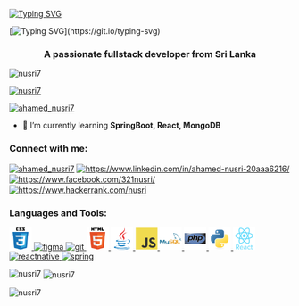 [![Typing SVG](https://readme-typing-svg.herokuapp.com?font=Arial&size=30&duration=3500&color=288BFF&center=true&vCenter=true&multiline=true&width=750&height=60&lines=Hi+%F0%9F%91%8B%2C+I+am++AHAMED+NUSRI)](https://git.io/typing-svg)

[![Typing SVG](https://readme-typing-svg.herokuapp.com?font=Arial&duration=2500&color=56C5FF&center=true&vCenter=true&multiline=true&width=800&height=60&lines=Undergraduate+Software+Engineer+at+The+Open+University+of+Sri+Lanka.)](https://git.io/typing-svg)






<h3 align="center">A passionate fullstack developer from Sri Lanka</h3>

<p align="left"> <img src="https://komarev.com/ghpvc/?username=nusri7&label=Profile%20views&color=0e75b6&style=flat" alt="nusri7" /> </p>

<p align="left"> <a href="https://github.com/ryo-ma/github-profile-trophy"><img src="https://github-profile-trophy.vercel.app/?username=nusri7" alt="nusri7" /></a> </p>

<p align="left"> <a href="https://twitter.com/ahamed_nusri7" target="blank"><img src="https://img.shields.io/twitter/follow/ahamed_nusri7?logo=twitter&style=for-the-badge" alt="ahamed_nusri7" /></a> </p>

- 🌱 I’m currently learning **SpringBoot, React, MongoDB**

<h3 align="left">Connect with me:</h3>
<p align="left">
<a href="https://twitter.com/ahamed_nusri7" target=”_blank”><img align="center" src="https://raw.githubusercontent.com/rahuldkjain/github-profile-readme-generator/master/src/images/icons/Social/twitter.svg" alt="ahamed_nusri7" height="30" width="40" /></a>
<a href="https://linkedin.com/in/https://www.linkedin.com/in/ahamed-nusri-20aaa6216/" target="_blank"><img align="center" src="https://raw.githubusercontent.com/rahuldkjain/github-profile-readme-generator/master/src/images/icons/Social/linked-in-alt.svg" alt="https://www.linkedin.com/in/ahamed-nusri-20aaa6216/" height="30" width="40" /></a>
<a href="https://fb.com/https://www.facebook.com/321nusri/" target="_blank"><img align="center" src="https://raw.githubusercontent.com/rahuldkjain/github-profile-readme-generator/master/src/images/icons/Social/facebook.svg" alt="https://www.facebook.com/321nusri/" height="30" width="40" /></a>
<a href="https://www.hackerrank.com/https://www.hackerrank.com/nusri" target="_blank"><img align="center" src="https://raw.githubusercontent.com/rahuldkjain/github-profile-readme-generator/master/src/images/icons/Social/hackerrank.svg" alt="https://www.hackerrank.com/nusri" height="30" width="40" /></a>
</p>

<h3 align="left">Languages and Tools:</h3>
<p align="left"> <a href="https://www.w3schools.com/css/" target="_blank" rel="noreferrer"> <img src="https://raw.githubusercontent.com/devicons/devicon/master/icons/css3/css3-original-wordmark.svg" alt="css3" width="40" height="40"/> </a> <a href="https://www.figma.com/" target="_blank" rel="noreferrer"> <img src="https://www.vectorlogo.zone/logos/figma/figma-icon.svg" alt="figma" width="40" height="40"/> </a> <a href="https://git-scm.com/" target="_blank" rel="noreferrer"> <img src="https://www.vectorlogo.zone/logos/git-scm/git-scm-icon.svg" alt="git" width="40" height="40"/> </a> <a href="https://www.w3.org/html/" target="_blank" rel="noreferrer"> <img src="https://raw.githubusercontent.com/devicons/devicon/master/icons/html5/html5-original-wordmark.svg" alt="html5" width="40" height="40"/> </a> <a href="https://www.java.com" target="_blank" rel="noreferrer"> <img src="https://raw.githubusercontent.com/devicons/devicon/master/icons/java/java-original.svg" alt="java" width="40" height="40"/> </a> <a href="https://developer.mozilla.org/en-US/docs/Web/JavaScript" target="_blank" rel="noreferrer"> <img src="https://raw.githubusercontent.com/devicons/devicon/master/icons/javascript/javascript-original.svg" alt="javascript" width="40" height="40"/> </a> <a href="https://www.mysql.com/" target="_blank" rel="noreferrer"> <img src="https://raw.githubusercontent.com/devicons/devicon/master/icons/mysql/mysql-original-wordmark.svg" alt="mysql" width="40" height="40"/> </a> <a href="https://www.php.net" target="_blank" rel="noreferrer"> <img src="https://raw.githubusercontent.com/devicons/devicon/master/icons/php/php-original.svg" alt="php" width="40" height="40"/> </a> <a href="https://www.python.org" target="_blank" rel="noreferrer"> <img src="https://raw.githubusercontent.com/devicons/devicon/master/icons/python/python-original.svg" alt="python" width="40" height="40"/> </a> <a href="https://reactjs.org/" target="_blank" rel="noreferrer"> <img src="https://raw.githubusercontent.com/devicons/devicon/master/icons/react/react-original-wordmark.svg" alt="react" width="40" height="40"/> </a> <a href="https://reactnative.dev/" target="_blank" rel="noreferrer"> <img src="https://reactnative.dev/img/header_logo.svg" alt="reactnative" width="40" height="40"/> </a> <a href="https://spring.io/" target="_blank" rel="noreferrer"> <img src="https://www.vectorlogo.zone/logos/springio/springio-icon.svg" alt="spring" width="40" height="40"/> </a> </p>

<p><img align="left" src="https://github-readme-stats.vercel.app/api/top-langs?username=nusri7&show_icons=true&locale=en&layout=compact" alt="nusri7" /></p>

<p>&nbsp;<img align="center" src="https://github-readme-stats.vercel.app/api?username=nusri7&show_icons=true&locale=en" alt="nusri7" /></p>

<p><img align="center" src="https://github-readme-streak-stats.herokuapp.com/?user=nusri7&" alt="nusri7" /></p>



<!--
**Nusri7/Nusri7** is a ✨ _special_ ✨ repository because its `README.md` (this file) appears on your GitHub profile.

Here are some ideas to get you started:

- 🔭 I’m currently working on ...
- 🌱 I’m currently learning ...
- 👯 I’m looking to collaborate on ...
- 🤔 I’m looking for help with ...
- 💬 Ask me about ...
- 📫 How to reach me: ...
- 😄 Pronouns: ...
- ⚡ Fun fact: ...
-->
